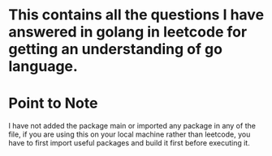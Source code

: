 # This contains all the questions I have answered in golang in leetcode for getting an understanding of go language.

# Point to Note
I have not added the package main or imported any package in any of the file, if you are using this on your local machine rather than leetcode, you have to first import useful packages and build it first before executing it.

